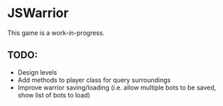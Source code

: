JSWarrior
=========

This game is a work-in-progress.

TODO:
-----

+ Design levels
+ Add methods to player class for query surroundings
+ Improve warrior saving/loading (i.e. allow multiple bots to be saved, show list of bots to load)
